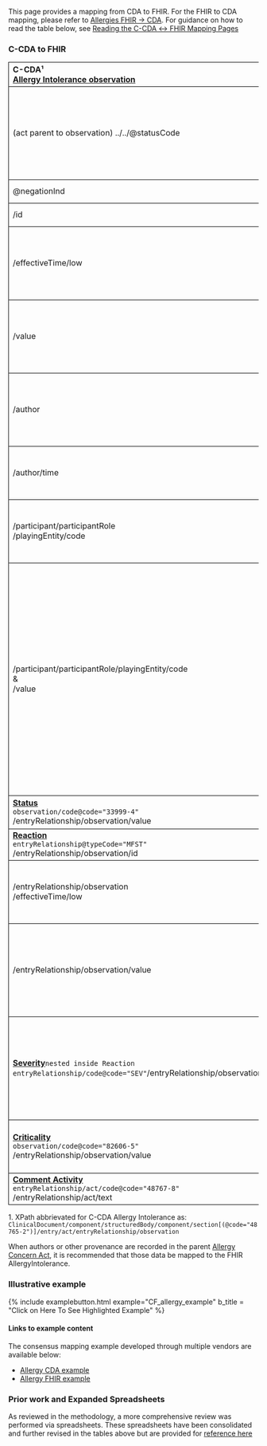 <style>
td, th {
   border: 1px solid black!important;
}
</style>

This page provides a mapping from CDA to FHIR. For the FHIR to CDA mapping, please refer to [Allergies FHIR → CDA](./FC-allergies.html). For guidance on how to read the table below, see [Reading the C-CDA ↔ FHIR Mapping Pages](./mappingGuidance.html)

### C-CDA to FHIR

| C-CDA¹ <br/>[Allergy Intolerance observation](http://hl7.org/cda/stds/ccda/draft1/StructureDefinition-2.16.840.1.113883.10.20.22.4.7.html)| FHIR <br/>[AllergyIntolerance](http://hl7.org/fhir/us/core/StructureDefinition-us-core-allergyintolerance.html)| Transform Steps & Notes|
|:-------|:------|:---------|
|(act parent to observation) ../../@statusCode|.clinicalStatus|For more information on how status is managed in Allergy Concern Act wrapper, refer to [C-CDA guidance, see 5.2.7.1](https://www.hl7.org/implement/standards/product_brief.cfm?product_id=447)|
|@negationInd||See constraints under /participant 
|/id|.identifier| [CDA id ↔ FHIR identifier](mappingGuidance.html#cda-id--fhir-identifier)|
|/effectiveTime/low|.onsetDateTime|[CDA ↔ FHIR Time/Dates](mappingGuidance.html#cda--fhir-timedates)<br/>effectiveTime/high should not be mapped within onset (DateTime or Period)|
|/value|.type<br/>&<br/>.category|[CDA coding ↔ FHIR CodeableConcept](mappingGuidance.html#cda-coding--fhir-codeableconcept)<br/>[CDA value → FHIR type](ConceptMap-CF-AllergyIntoleranceType.html) <br/> [CDA value → FHIR category](./ConceptMap-CF-AllergyIntoleranceCategory.html)|
|/author|.recorder<br/>&<br/>**[Provenance](http://hl7.org/fhir/us/core/StructureDefinition-us-core-provenance.html)**|**Constraint:** Only map single CDA author to FHIR recorder<br/>[Guidance on CDA ↔ FHIR Provenance](http://hl7.org/fhir/us/core/StructureDefinition-us-core-procedure.html)|
|/author/time|.recorded|**Constraint:** Only map earliest author/time <br/>[CDA ↔ FHIR Time/Dates](mappingGuidance.html#cda--fhir-timedates)|
|/participant/participantRole<br/>/playingEntity/code|.code|**Constraint:** When CDA negation is absent or false<br/>[CDA coding ↔ FHIR CodeableConcept](mappingGuidance.html#cda-coding--fhir-codeableconcept)|
|/participant/participantRole/playingEntity/code<br/>&<br/>/value|.code|**Constraint:** When CDA negation is true and nullFlavor is used in playingEntity/code<br/>[CDA No known allergy → FHIR code](ConceptMap-CF-NoKnownAllergies.html)<br/> When negation is true and playingEntity/code is populated, either populate text in FHIR or use mapping of equivalent negated concept (e.g. map latex substance to no known latex allergy (SNOMED CT 1003774007) )|
|**[Status](http://hl7.org/cda/stds/ccda/draft1/StructureDefinition-2.16.840.1.113883.10.20.22.4.28.html)**<br/>```observation/code@code="33999-4"```<br/>/entryRelationship/observation/value|.clinicalStatus|[CDA coding ↔ FHIR CodeableConcept](mappingGuidance.html#cda-coding--fhir-codeableconcept)
|**[Reaction](http://hl7.org/cda/stds/ccda/draft1/StructureDefinition-2.16.840.1.113883.10.20.22.4.9.html)**<br/>```entryRelationship@typeCode="MFST"```<br/>/entryRelationship/observation/id|.reaction.id<br/>
|/entryRelationship/observation<br/>/effectiveTime/low|.reaction.onset|[CDA ↔ FHIR Time/Dates](mappingGuidance.html#cda--fhir-timedates)<br/>effectiveTime/high should not be mapped within onset
|/entryRelationship/observation/value|.reaction.manifestation|[CDA coding ↔ FHIR CodeableConcept](mappingGuidance.html#cda-coding--fhir-codeableconcept)<br/>Both use SNOMED clinical findings with minor valueSet definition differences
|**[Severity](http://hl7.org/cda/stds/ccda/draft1/StructureDefinition-2.16.840.1.113883.10.20.22.4.8.html)**```nested inside Reaction entryRelationship/code@code="SEV"```/entryRelationship/observation/entryRelationship/observation/value||<mark>Not in examples</mark><br/>[CDA coding ↔ FHIR CodeableConcept](mappingGuidance.html#cda-coding--fhir-codeableconcept)<br/>This should be nested in CDA within the respective allergic reaction observation
|**[Criticality](http://hl7.org/cda/stds/ccda/draft1/StructureDefinition-2.16.840.1.113883.10.20.22.4.145.html)**<br/>```observation/code@code="82606-5"```<br/>/entryRelationship/observation/value|.criticality|[CDA coding ↔ FHIR CodeableConcept](mappingGuidance.html#cda-coding--fhir-codeableconcept)<br/>[Allergy Criticality value → Criticality](http://hl7.org/cda/stds/ccda/draft1/StructureDefinition-2.16.840.1.113883.10.20.22.4.145.html)
|**[Comment Activity](http://hl7.org/cda/stds/ccda/draft1/StructureDefinition-2.16.840.1.113883.10.20.22.4.64.html)**<br/>```entryRelationship/act/code@code="48767-8"```<br/>/entryRelationship/act/text|**[Annotation](https://hl7.org/fhir/datatypes.html#Annotation)**<br/>.note||


1\. XPath abbrievated for C-CDA Allergy Intolerance as: <br/> ```ClinicalDocument/component/structuredBody/component/section[(@code="48765-2")]/entry/act/entryRelationship/observation```

When authors or other provenance are recorded in the parent [Allergy Concern Act](http://hl7.org/cda/stds/ccda/draft1/StructureDefinition-2.16.840.1.113883.10.20.22.4.30.html), it is recommended that those data be mapped to the FHIR AllergyIntolerance. 

### Illustrative example

{% include examplebutton.html example="CF_allergy_example" b_title = "Click on Here To See Highlighted Example" %}

#### Links to example content

The consensus mapping example developed through multiple vendors are available below:
* [Allergy CDA example](./Binary-CF-allergy.html)
* [Allergy FHIR example](./AllergyIntolerance-CF-allergy.html)

### Prior work and Expanded Spreadsheets

As reviewed in the methodology, a more comprehensive review was performed via spreadsheets. These spreadsheets have been consolidated and further revised in the tables above but are provided for [reference here](https://github.com/HL7/ccda-on-fhir/blob/Feb2023/mappings/CF/CCDA-FHIR%20Allergy.csv)
